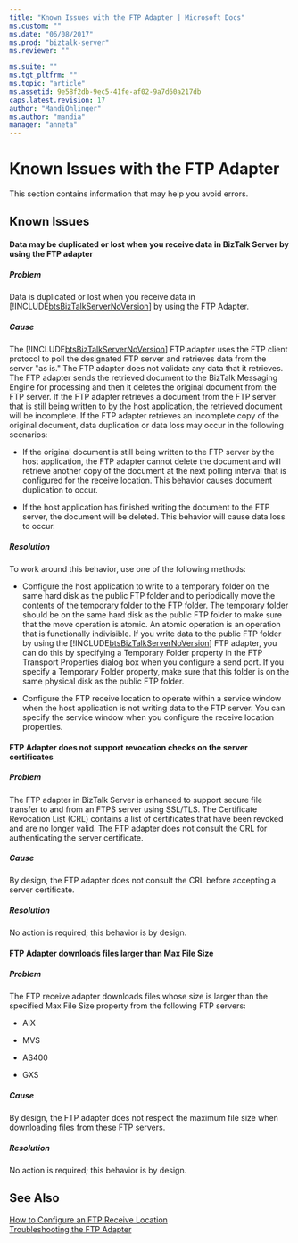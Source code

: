 ```yaml
---
title: "Known Issues with the FTP Adapter | Microsoft Docs"
ms.custom: ""
ms.date: "06/08/2017"
ms.prod: "biztalk-server"
ms.reviewer: ""

ms.suite: ""
ms.tgt_pltfrm: ""
ms.topic: "article"
ms.assetid: 9e58f2db-9ec5-41fe-af02-9a7d60a217db
caps.latest.revision: 17
author: "MandiOhlinger"
ms.author: "mandia"
manager: "anneta"
---
```

# Known Issues with the FTP Adapter
This section contains information that may help you avoid errors.  
  
## Known Issues  
  
#### Data may be duplicated or lost when you receive data in BizTalk Server by using the FTP adapter  
  
##### Problem  
 Data is duplicated or lost when you receive data in [!INCLUDE[btsBizTalkServerNoVersion](../includes/btsbiztalkservernoversion-md.md)] by using the FTP Adapter.  
  
##### Cause  
 The [!INCLUDE[btsBizTalkServerNoVersion](../includes/btsbiztalkservernoversion-md.md)] FTP adapter uses the FTP client protocol to poll the designated FTP server and retrieves data from the server "as is." The FTP adapter does not validate any data that it retrieves. The FTP adapter sends the retrieved document to the BizTalk Messaging Engine for processing and then it deletes the original document from the FTP server. If the FTP adapter retrieves a document from the FTP server that is still being written to by the host application, the retrieved document will be incomplete. If the FTP adapter retrieves an incomplete copy of the original document, data duplication or data loss may occur in the following scenarios:  
  
-   If the original document is still being written to the FTP server by the host application, the FTP adapter cannot delete the document and will retrieve another copy of the document at the next polling interval that is configured for the receive location. This behavior causes document duplication to occur.  
  
-   If the host application has finished writing the document to the FTP server, the document will be deleted. This behavior will cause data loss to occur.  
  
##### Resolution  
 To work around this behavior, use one of the following methods:  
  
- Configure the host application to write to a temporary folder on the same hard disk as the public FTP folder and to periodically move the contents of the temporary folder to the FTP folder. The temporary folder should be on the same hard disk as the public FTP folder to make sure that the move operation is atomic. An atomic operation is an operation that is functionally indivisible. If you write data to the public FTP folder by using the [!INCLUDE[btsBizTalkServerNoVersion](../includes/btsbiztalkservernoversion-md.md)] FTP adapter, you can do this by specifying a Temporary Folder property in the FTP Transport Properties dialog box when you configure a send port. If you specify a Temporary Folder property, make sure that this folder is on the same physical disk as the public FTP folder.  
  
- Configure the FTP receive location to operate within a service window when the host application is not writing data to the FTP server. You can specify the service window when you configure the receive location properties.  
  
#### FTP Adapter does not support revocation checks on the server certificates  
  
##### Problem  
 The FTP adapter in BizTalk Server is enhanced to support secure file transfer to and from an FTPS server using SSL/TLS. The Certificate Revocation List (CRL) contains a list of certificates that have been revoked and are no longer valid. The FTP adapter does not consult the CRL for authenticating the server certificate.  
  
##### Cause  
 By design, the FTP adapter does not consult the CRL before accepting a server certificate.  
  
##### Resolution  
 No action is required; this behavior is by design.  
  
#### FTP Adapter downloads files larger than Max File Size  
  
##### Problem  
 The FTP receive adapter downloads files whose size is larger than the specified Max File Size property from the following FTP servers:  
  
-   AIX  
  
-   MVS  
  
-   AS400  
  
-   GXS  
  
##### Cause  
 By design, the FTP adapter does not respect the maximum file size when downloading files from these FTP servers.  
  
##### Resolution  
 No action is required; this behavior is by design.  
  
## See Also  
 [How to Configure an FTP Receive Location](http://msdn.microsoft.com/library/1d8fde35-f787-4a5e-a8bd-8c418d0f75c3)   
 [Troubleshooting the FTP Adapter](../core/troubleshooting-the-ftp-adapter.md)